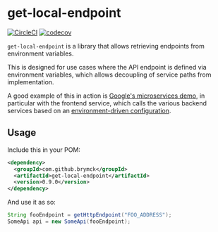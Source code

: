 get-local-endpoint
==================

[![CircleCI](https://circleci.com/gh/brymck/get-local-endpoint.svg?style=svg)](https://circleci.com/gh/brymck/get-local-endpoint)
[![codecov](https://codecov.io/gh/brymck/get-local-endpoint/branch/master/graph/badge.svg)](https://codecov.io/gh/brymck/get-local-endpoint)

`get-local-endpoint` is a library that allows retrieving endpoints from environment variables.

This is designed for use cases where the API endpoint is defined via environment variables, which
allows decoupling of service paths from implementation.

A good example of this in action is [Google's microservices demo][microservices-demo], in particular
with the frontend service, which calls the various backend services based on an
[environment-driven configuration][frontend-yaml].

Usage
-----

Include this in your POM:

```xml
<dependency>
  <groupId>com.github.brymck</groupId>
  <artifactId>get-local-endpoint</artifactId>
  <version>0.9.0</version>
</dependency>
```

And use it as so:

```java
String fooEndpoint = getHttpEndpoint("FOO_ADDRESS");
SomeApi api = new SomeApi(fooEndpoint);
```

[microservices-demo]: https://github.com/GoogleCloudPlatform/microservices-demo
[frontend-yaml]: https://github.com/GoogleCloudPlatform/microservices-demo/blob/master/kubernetes-manifests/frontend.yaml
